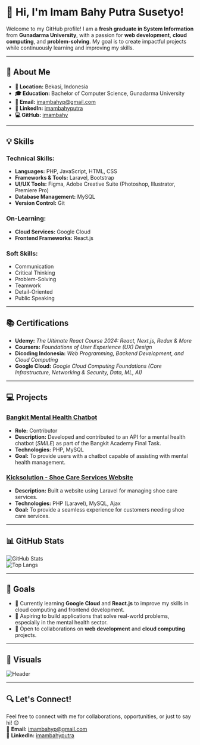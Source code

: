 # 👋 Hi, I'm Imam Bahy Putra Susetyo!

Welcome to my GitHub profile! I am a **fresh graduate in System Information** from **Gunadarma University**, with a passion for **web development**, **cloud computing**, and **problem-solving**. My goal is to create impactful projects while continuously learning and improving my skills.

---

## 🌟 About Me

- **📍 Location:** Bekasi, Indonesia  
- **🎓 Education:** Bachelor of Computer Science, Gunadarma University  
- **📧 Email:** imambahyp@gmail.com  
- **💼 LinkedIn:** [imambahyputra](https://www.linkedin.com/in/imambahyputra)  
- **💻 GitHub:** [imambahy](https://github.com/imambahy)  

---

## 💡 Skills

### Technical Skills:
- **Languages:** PHP, JavaScript, HTML, CSS  
- **Frameworks & Tools:** Laravel, Bootstrap
- **UI/UX Tools:** Figma, Adobe Creative Suite (Photoshop, Illustrator, Premiere Pro)  
- **Database Management:** MySQL  
- **Version Control:** Git  

### On-Learning:
- **Cloud Services:** Google Cloud 
- **Frontend Frameworks:** React.js  

### Soft Skills:
- Communication  
- Critical Thinking  
- Problem-Solving  
- Teamwork  
- Detail-Oriented  
- Public Speaking  

---

## 📚 Certifications

- **Udemy:** *The Ultimate React Course 2024: React, Next.js, Redux & More*  
- **Coursera:** *Foundations of User Experience (UX) Design*  
- **Dicoding Indonesia:** *Web Programming, Backend Development, and Cloud Computing*  
- **Google Cloud:** *Google Cloud Computing Foundations (Core Infrastructure, Networking & Security, Data, ML, AI)*  

---

## 💻 Projects

### [Bangkit Mental Health Chatbot](https://github.com/zaidannoor/Bangkit-capstone?tab=readme-ov-file)
- **Role:** Contributor  
- **Description:** Developed and contributed to an API for a mental health chatbot (*SMILE*) as part of the Bangkit Academy Final Task.  
- **Technologies:** PHP, MySQL  
- **Goal:** To provide users with a chatbot capable of assisting with mental health management.  

### [Kicksolution - Shoe Care Services Website](https://github.com/imambahy/kicksolution)
- **Description:** Built a website using Laravel for managing shoe care services.  
- **Technologies:** PHP (Laravel), MySQL, Ajax  
- **Goal:** To provide a seamless experience for customers needing shoe care services.  

---

## 📊 GitHub Stats

![GitHub Stats](https://github-readme-stats.vercel.app/api?username=imambahy&show_icons=true&theme=radical)  
![Top Langs](https://github-readme-stats.vercel.app/api/top-langs/?username=imambahy&layout=compact&theme=radical)

---

## 🎯 Goals

- 🌱 Currently learning **Google Cloud** and **React.js** to improve my skills in cloud computing and frontend development.  
- 🚀 Aspiring to build applications that solve real-world problems, especially in the mental health sector.  
- 🤝 Open to collaborations on **web development** and **cloud computing** projects.

---

## 🎨 Visuals

![Header](https://raw.githubusercontent.com/username/repo-name/main/path-to-banner.png)  

---

## 🔍 Let's Connect!

Feel free to connect with me for collaborations, opportunities, or just to say hi! 😊  
📧 **Email:** imambahyp@gmail.com  
💼 **LinkedIn:** [imambahyputra](https://www.linkedin.com/in/imambahyputra)  
